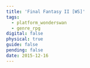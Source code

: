 ```yaml
---
title: 'Final Fantasy II [WS]'
tags:
  - platform_wonderswan
  - genre_rpg
digital: false
physical: true
guide: false
pending: false
date: 2015-12-16
---
```

